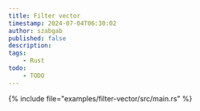 ```yaml
---
title: Filter vector
timestamp: 2024-07-04T06:30:02
author: szabgab
published: false
description:
tags:
    - Rust
todo:
    - TODO
---
```


{% include file="examples/filter-vector/src/main.rs" %}

